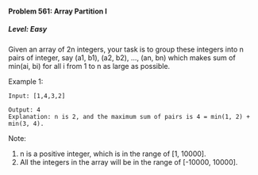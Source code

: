 #### Problem 561: Array Partition I

##### Level: Easy

Given an array of 2n integers, your task is to group these integers into n pairs of integer, say (a1, b1), (a2, b2), ..., (an, bn) which makes sum of min(ai, bi) for all i from 1 to n as large as possible.

Example 1:
```
Input: [1,4,3,2]

Output: 4
Explanation: n is 2, and the maximum sum of pairs is 4 = min(1, 2) + min(3, 4).
```
Note:
1. n is a positive integer, which is in the range of [1, 10000].
2. All the integers in the array will be in the range of [-10000, 10000].
